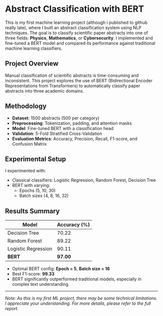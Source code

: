 # Abstract Classification with BERT

This is my first machine learning project (although i published to github really late), where I built an abstract classification system using NLP techniques. The goal is to classify scientific paper abstracts into one of three fields: **Physics**, **Mathematics**, or **Cybersecurity**. I implemented and fine-tuned a BERT model and compared its performance against traditional machine learning classifiers.

## Project Overview

Manual classification of scientific abstracts is time-consuming and inconsistent. This project explores the use of BERT (Bidirectional Encoder Representations from Transformers) to automatically classify paper abstracts into three academic domains.

## Methodology

- **Dataset**: 1500 abstracts (500 per category)
- **Preprocessing**: Tokenization, padding, and attention masks
- **Model**: Fine-tuned BERT with a classification head
- **Validation**: 5-Fold Stratified Cross-Validation
- **Evaluation Metrics**: Accuracy, Precision, Recall, F1-score, and Confusion Matrix

## Experimental Setup

I experimented with:
- Classical classifiers: Logistic Regression, Random Forest, Decision Tree
- BERT with varying:
  - Epochs (5, 10, 30)
  - Batch sizes (4, 8, 16, 32)

## Results Summary

| Model               | Accuracy (%) |
|---------------------|--------------|
| Decision Tree       | 70.22        |
| Random Forest       | 89.22        |
| Logistic Regression | 90.11        |
| **BERT**            | **97.00**    |

- Optimal BERT config: **Epoch = 5**, **Batch size = 16**
- Best F1-score: **99.33**
- BERT significantly outperformed traditional models, especially in complex text understanding.

---

*Note: As this is my first ML project, there may be some technical limitations. I appreciate your understanding.*
*For more details, please refer to the full report.*
